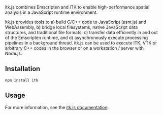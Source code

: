 
itk.js combines Emscripten and ITK to enable high-performance spatial analysis in a JavaScript runtime environment.

itk.js provides tools to a) build C/C++ code to JavaScript (asm.js) and WebAssembly, b) bridge local filesystems, native JavaScript data structures, and traditional file formats, c) transfer data efficiently in and out of the Emscripten runtime, and d) asynchronously execute processing pipelines in a background thread. itk.js can be used to execute ITK, VTK or arbitrary C++ codes in the browser or on a workstation / server with Node.js.

## Installation

```
npm install itk
```

## Usage

For more information, see the [itk.js documentation](https://insightsoftwareconsortium.github.io/itk-js/).
